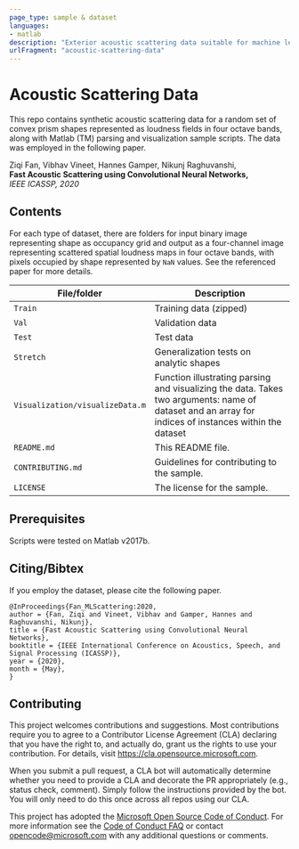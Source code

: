 ```yaml
---
page_type: sample & dataset
languages:
- matlab
description: "Exterior acoustic scattering data suitable for machine learning"
urlFragment: "acoustic-scattering-data"
---
```


# Acoustic Scattering Data

This repo contains synthetic acoustic scattering data for a random set of convex prism shapes represented as loudness fields in four octave bands, along with Matlab (TM) parsing and visualization sample scripts. The data was employed in the following paper.

Ziqi Fan, Vibhav Vineet, Hannes Gamper, Nikunj Raghuvanshi, <br/>**Fast Acoustic Scattering using Convolutional Neural Networks,** <br/>*IEEE ICASSP, 2020*

## Contents
For each type of dataset, there are folders for input binary image representing shape as occupancy grid and output as a four-channel image representing scattered spatial loudness maps in four octave bands, with pixels occupied by shape represented by `NaN` values. See the referenced paper for more details. 

| File/folder       | Description                         |
|-------------------|-------------------------------------|
| `Train`          | Training data (zipped)              |
| `Val`            | Validation data      |
| `Test`           | Test data      |
| `Stretch`        | Generalization tests on analytic shapes       |
| `Visualization/visualizeData.m` | Function illustrating parsing and visualizing the data. Takes two arguments: name of dataset and an array for indices of instances within the dataset|
| `README.md`       | This README file.                          |
| `CONTRIBUTING.md` | Guidelines for contributing to the sample. |
| `LICENSE`         | The license for the sample.                |

## Prerequisites

Scripts were tested on Matlab v2017b.

## Citing/Bibtex
If you employ the dataset, please cite the following paper.

```
@InProceedings{Fan_MLScattering:2020,
author = {Fan, Ziqi and Vineet, Vibhav and Gamper, Hannes and Raghuvanshi, Nikunj},
title = {Fast Acoustic Scattering using Convolutional Neural Networks},
booktitle = {IEEE International Conference on Acoustics, Speech, and Signal Processing (ICASSP)},
year = {2020},
month = {May},
}
```

## Contributing

This project welcomes contributions and suggestions.  Most contributions require you to agree to a
Contributor License Agreement (CLA) declaring that you have the right to, and actually do, grant us
the rights to use your contribution. For details, visit https://cla.opensource.microsoft.com.

When you submit a pull request, a CLA bot will automatically determine whether you need to provide
a CLA and decorate the PR appropriately (e.g., status check, comment). Simply follow the instructions
provided by the bot. You will only need to do this once across all repos using our CLA.

This project has adopted the [Microsoft Open Source Code of Conduct](https://opensource.microsoft.com/codeofconduct/).
For more information see the [Code of Conduct FAQ](https://opensource.microsoft.com/codeofconduct/faq/) or
contact [opencode@microsoft.com](mailto:opencode@microsoft.com) with any additional questions or comments.
